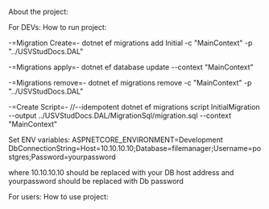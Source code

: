 About the project:


For DEVs:
How to run project:

-=Migration Create=-
dotnet ef migrations add Initial -c "MainContext" -p "../USVStudDocs.DAL"

-=Migrations apply=-
dotnet ef database update --context "MainContext"

-=Migrations remove=-
dotnet ef migrations remove -c "MainContext" -p "../USVStudDocs.DAL"

-=Create Script=- //--idempotent
dotnet ef migrations script InitialMigration --output ../USVStudDocs.DAL/MigrationSql/migration.sql --context "MainContext"


Set ENV variables:
ASPNETCORE_ENVIRONMENT=Development
DbConnectionString=Host=10.10.10.10;Database=filemanager;Username=postgres;Password=yourpassword

where 10.10.10.10 should be replaced with your DB host address
and yourpassword should be replaced with Db password


For users:
How to use project:
